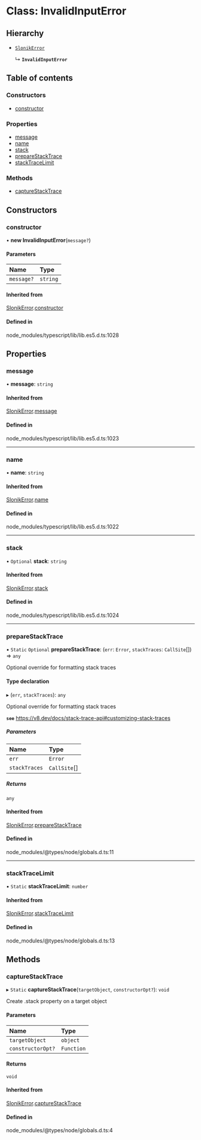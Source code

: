 # Class: InvalidInputError

## Hierarchy

- [`SlonikError`](SlonikError.md)

  ↳ **`InvalidInputError`**

## Table of contents

### Constructors

- [constructor](InvalidInputError.md#constructor)

### Properties

- [message](InvalidInputError.md#message)
- [name](InvalidInputError.md#name)
- [stack](InvalidInputError.md#stack)
- [prepareStackTrace](InvalidInputError.md#preparestacktrace)
- [stackTraceLimit](InvalidInputError.md#stacktracelimit)

### Methods

- [captureStackTrace](InvalidInputError.md#capturestacktrace)

## Constructors

### <a id="constructor" name="constructor"></a> constructor

• **new InvalidInputError**(`message?`)

#### Parameters

| Name | Type |
| :------ | :------ |
| `message?` | `string` |

#### Inherited from

[SlonikError](SlonikError.md).[constructor](SlonikError.md#constructor)

#### Defined in

node_modules/typescript/lib/lib.es5.d.ts:1028

## Properties

### <a id="message" name="message"></a> message

• **message**: `string`

#### Inherited from

[SlonikError](SlonikError.md).[message](SlonikError.md#message)

#### Defined in

node_modules/typescript/lib/lib.es5.d.ts:1023

___

### <a id="name" name="name"></a> name

• **name**: `string`

#### Inherited from

[SlonikError](SlonikError.md).[name](SlonikError.md#name)

#### Defined in

node_modules/typescript/lib/lib.es5.d.ts:1022

___

### <a id="stack" name="stack"></a> stack

• `Optional` **stack**: `string`

#### Inherited from

[SlonikError](SlonikError.md).[stack](SlonikError.md#stack)

#### Defined in

node_modules/typescript/lib/lib.es5.d.ts:1024

___

### <a id="preparestacktrace" name="preparestacktrace"></a> prepareStackTrace

▪ `Static` `Optional` **prepareStackTrace**: (`err`: `Error`, `stackTraces`: `CallSite`[]) => `any`

Optional override for formatting stack traces

#### Type declaration

▸ (`err`, `stackTraces`): `any`

Optional override for formatting stack traces

**`see`** https://v8.dev/docs/stack-trace-api#customizing-stack-traces

##### Parameters

| Name | Type |
| :------ | :------ |
| `err` | `Error` |
| `stackTraces` | `CallSite`[] |

##### Returns

`any`

#### Inherited from

[SlonikError](SlonikError.md).[prepareStackTrace](SlonikError.md#preparestacktrace)

#### Defined in

node_modules/@types/node/globals.d.ts:11

___

### <a id="stacktracelimit" name="stacktracelimit"></a> stackTraceLimit

▪ `Static` **stackTraceLimit**: `number`

#### Inherited from

[SlonikError](SlonikError.md).[stackTraceLimit](SlonikError.md#stacktracelimit)

#### Defined in

node_modules/@types/node/globals.d.ts:13

## Methods

### <a id="capturestacktrace" name="capturestacktrace"></a> captureStackTrace

▸ `Static` **captureStackTrace**(`targetObject`, `constructorOpt?`): `void`

Create .stack property on a target object

#### Parameters

| Name | Type |
| :------ | :------ |
| `targetObject` | `object` |
| `constructorOpt?` | `Function` |

#### Returns

`void`

#### Inherited from

[SlonikError](SlonikError.md).[captureStackTrace](SlonikError.md#capturestacktrace)

#### Defined in

node_modules/@types/node/globals.d.ts:4
